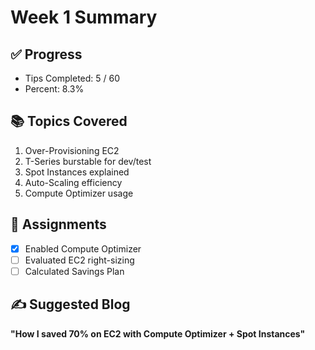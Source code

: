 # Week 1 Summary

## ✅ Progress
- Tips Completed: 5 / 60
- Percent: 8.3%

## 📚 Topics Covered
1. Over-Provisioning EC2
2. T-Series burstable for dev/test
3. Spot Instances explained
4. Auto-Scaling efficiency
5. Compute Optimizer usage

## 📝 Assignments
- [x] Enabled Compute Optimizer
- [ ] Evaluated EC2 right-sizing
- [ ] Calculated Savings Plan

## ✍️ Suggested Blog
**"How I saved 70% on EC2 with Compute Optimizer + Spot Instances"**

